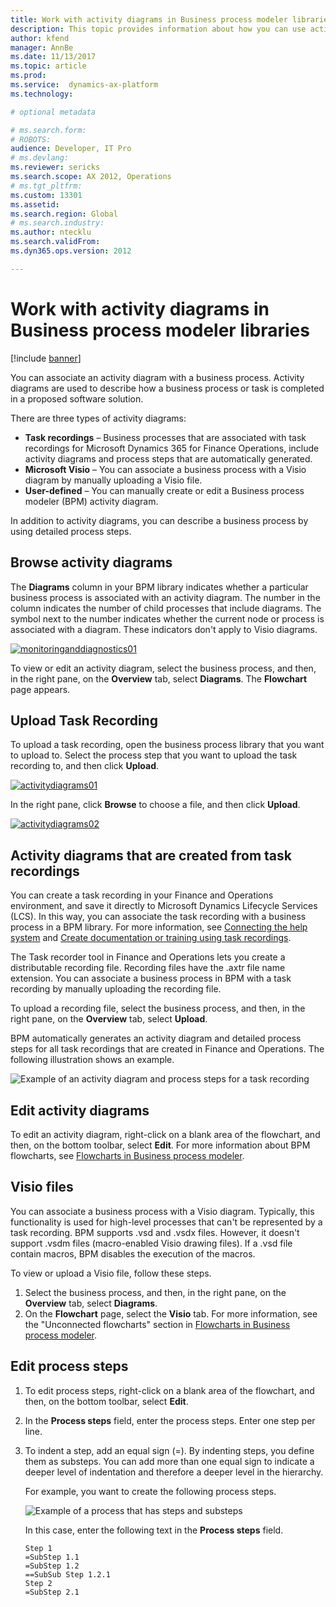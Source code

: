 ```yaml
---
title: Work with activity diagrams in Business process modeler libraries
description: This topic provides information about how you can use activity diagrams in a BPM library.
author: kfend
manager: AnnBe
ms.date: 11/13/2017
ms.topic: article
ms.prod: 
ms.service:  dynamics-ax-platform
ms.technology: 

# optional metadata

# ms.search.form: 
# ROBOTS: 
audience: Developer, IT Pro
# ms.devlang: 
ms.reviewer: sericks
ms.search.scope: AX 2012, Operations
# ms.tgt_pltfrm: 
ms.custom: 13301
ms.assetid: 
ms.search.region: Global
# ms.search.industry: 
ms.author: ntecklu
ms.search.validFrom: 
ms.dyn365.ops.version: 2012

---
```


# Work with activity diagrams in Business process modeler libraries

[!include [banner](../includes/banner.md)]

You can associate an activity diagram with a business process. Activity diagrams are used to describe how a business process or task is completed in a proposed software solution.

There are three types of activity diagrams:

- **Task recordings** – Business processes that are associated with task recordings for Microsoft Dynamics 365 for Finance Operations, include activity diagrams and process steps that are automatically generated.
- **Microsoft Visio** – You can associate a business process with a Visio diagram by manually uploading a Visio file.
- **User-defined** – You can manually create or edit a Business process modeler (BPM) activity diagram.

In addition to activity diagrams, you can describe a business process by using detailed process steps.

## Browse activity diagrams
The **Diagrams** column in your BPM library indicates whether a particular business process is associated with an activity diagram. The number in the column indicates the number of child processes that include diagrams. The symbol next to the number indicates whether the current node or process is associated with a diagram. These indicators don't apply to Visio diagrams.

[![monitoringanddiagnostics01](./media/browse_activity_diagrams.JPG)](./media/browse_activity_diagrams.JPG)

To view or edit an activity diagram, select the business process, and then, in the right pane, on the **Overview** tab, select **Diagrams**. The **Flowchart** page appears.

## Upload Task Recording
To upload a task recording, open the business process library that you want to upload to. Select the process step that you want to upload the task recording to, and then click **Upload**.

[![activitydiagrams01](./media/activity_diagrams_01.jpg)](./media/activity_diagrams_01.jpg)


In the right pane, click **Browse** to choose a file, and then click **Upload**.

[![activitydiagrams02](./media/activity_diagrams_02.jpg)](./media/activity_diagrams_02.jpg)


## Activity diagrams that are created from task recordings
You can create a task recording in your Finance and Operations environment, and save it directly to Microsoft Dynamics Lifecycle Services (LCS). In this way, you can associate the task recording with a business process in a BPM library. For more information, see [Connecting the help system](../../fin-and-ops/get-started/help-connect.md) and [Create documentation or training using task recordings](../user-interface/task-recorder-training-docs.md).

The Task recorder tool in Finance and Operations lets you create a distributable recording file. Recording files have the .axtr file name extension. You can associate a business process in BPM with a task recording by manually uploading the recording file. 

To upload a recording file, select the business process, and then, in the right pane, on the **Overview** tab, select **Upload**.

BPM automatically generates an activity diagram and detailed process steps for all task recordings that are created in Finance and Operations. The following illustration shows an example.

![Example of an activity diagram and process steps for a task recording](./media/NEWBPM_BlogPost17-1024x483.png "Example of an activity diagram and process steps for a task recording")

## Edit activity diagrams
To edit an activity diagram, right-click on a blank area of the flowchart, and then, on the bottom toolbar, select **Edit**. For more information about BPM flowcharts, see [Flowcharts in Business process modeler](flowcharts-business-process-modeler.md).

## Visio files
You can associate a business process with a Visio diagram. Typically, this functionality is used for high-level processes that can't be represented by a task recording. BPM supports .vsd and .vsdx files. However, it doesn't support .vsdm files (macro-enabled Visio drawing files). If a .vsd file contain macros, BPM disables the execution of the macros.

To view or upload a Visio file, follow these steps.

1. Select the business process, and then, in the right pane, on the **Overview** tab, select **Diagrams**.
2. On the **Flowchart** page, select the **Visio** tab. For more information, see the "Unconnected flowcharts" section in [Flowcharts in Business process modeler](flowcharts-business-process-modeler.md).

## Edit process steps
1. To edit process steps, right-click on a blank area of the flowchart, and then, on the bottom toolbar, select **Edit**.
2. In the **Process steps** field, enter the process steps. Enter one step per line.
3. To indent a step, add an equal sign (=). By indenting steps, you define them as substeps. You can add more than one equal sign to indicate a deeper level of indentation and therefore a deeper level in the hierarchy.

    For example, you want to create the following process steps.

    ![Example of a process that has steps and substeps](./media/NEWBPM_BlogPost19.png "Example of a process that has steps and substeps")

    In this case, enter the following text in the **Process steps** field.

    ```
    Step 1
    =SubStep 1.1
    =SubStep 1.2
    ==SubSub Step 1.2.1
    Step 2
    =SubStep 2.1
    ```
